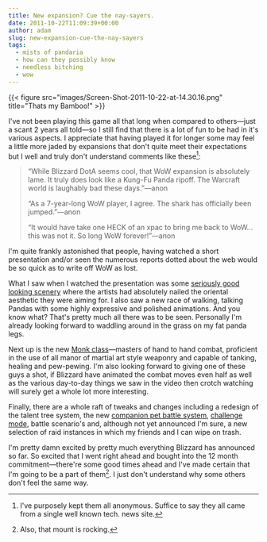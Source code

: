 ```yaml
---
title: New expansion? Cue the nay-sayers.
date: 2011-10-22T11:09:39+00:00
author: adam
slug: new-expansion-cue-the-nay-sayers
tags:
  - mists of pandaria
  - how can they possibly know
  - needless bitching
  - wow
---
```


{{< figure src="images/Screen-Shot-2011-10-22-at-14.30.16.png" title="Thats my Bamboo!" >}}

I've not been playing this game all that long when compared to others&mdash;just a scant 2 years all told&mdash;so I still find that there is a lot of fun to be had in it's various aspects. I appreciate that having played it for longer some may feel a little more jaded by expansions that don't quite meet their expectations but I well and truly don't understand comments like these[^1]:

<!--more-->

> “While Blizzard DotA seems cool, that WoW expansion is absolutely lame. It truly does look like a Kung-Fu Panda ripoff. The Warcraft world is laughably bad these days.”&mdash;anon
> 
> “As a 7-year-long WoW player, I agree. The shark has officially been jumped.”&mdash;anon
> 
> “It would have take one HECK of an xpac to bring me back to WoW&#8230;this was not it. So long WoW forever!”&mdash;anon

I'm quite frankly astonished that people, having watched a short presentation and/or seen the numerous reports dotted about the web would be so quick as to write off WoW as lost.

What I saw when I watched the presentation was some [seriously good looking scenery](http://us.battle.net/wow/en/game/mists-of-pandaria/feature/zone) where the artists had absolutely nailed the oriental aesthetic they were aiming for. I also saw a new race of walking, talking Pandas with some highly expressive and polished animations. And you know what? That's pretty much all there was to be seen. Personally I'm already looking forward to waddling around in the grass on my fat panda legs.

Next up is the new [Monk class](http://us.battle.net/wow/en/game/mists-of-pandaria/monk/)&mdash;masters of hand to hand combat, proficient in the use of all manor of martial art style weaponry and capable of tanking, healing and pew-pewing. I'm also looking forward to giving one of these guys a shot, if Blizzard have animated the combat moves even half as well as the various day-to-day things we saw in the video then crotch watching will surely get a whole lot more interesting.

Finally, there are a whole raft of tweaks and changes including a redesign of the talent tree system, the new [companion pet battle system](http://us.battle.net/wow/en/game/mists-of-pandaria/feature/pet-battle), [challenge mode](http://us.battle.net/wow/en/game/mists-of-pandaria/feature/challenge-modes), battle scenario's and, although not yet announced I'm sure, a new selection of raid instances in which my friends and I can wipe on trash.

I'm pretty damn excited by pretty much everything Blizzard has announced so far. So excited that I went right ahead and bought into the 12 month commitment&mdash;there're some good times ahead and I've made certain that I'm going to be a part of them[^2]. I just don't understand why some others don't feel the same way.

[^1]: I've purposely kept them all anonymous. Suffice to say they all came from a single well known tech. news site.

[^2]: Also, that mount is rocking. 